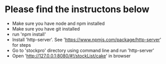 # Please find the instructons below

* Make sure you have node and npm installed
* Make sure you have git installed
* run 'npm install'
* Install 'http-server'. See 'https://www.npmjs.com/package/http-server' for steps
* Go to 'stockpro' directory using command line and run 'http-server'
* Open 'http://127.0.0.1:8080/#!/stockList/cake' in browser